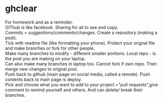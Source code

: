 # ghclear
For homework and as a reminder. <br>
GIThub is like facebook. Sharing for all to see and copy.<br>
Commits = suggestions/comments/changes.
Create a repository (making a post).  
Tick with readme file (like formatting your phone).
Protect your orignal file and make branches or fork for other people.  
Make many branches to modify - different smaller portions.
Local repo - is the post you are making on your laptop. <br>
Can also make many branches in laptop too.
Cannot fork if own repo.
Then merge new changes to orignal post.<br>
Push back to github (main page on social media, called a remote). 
Push contents back to main page is deploy.<br>
Pick and choose what you want to add to your project ="pull requests",give comment to remind yourself and others.
And can delete/ break their branches.
